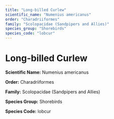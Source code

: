 ```yaml
---
title: "Long-billed Curlew"
scientific_name: "Numenius americanus"
order: "Charadriiformes"
family: "Scolopacidae (Sandpipers and Allies)"
species_group: "Shorebirds"
species_code: "lobcur"
---
```


# Long-billed Curlew

**Scientific Name:** Numenius americanus

**Order:** Charadriiformes

**Family:** Scolopacidae (Sandpipers and Allies)

**Species Group:** Shorebirds

**Species Code:** lobcur

